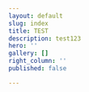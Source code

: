 ```yaml
---
layout: default
slug: index
title: TEST
description: test123
hero: ''
gallery: []
right_column: ''
published: false

---
```

